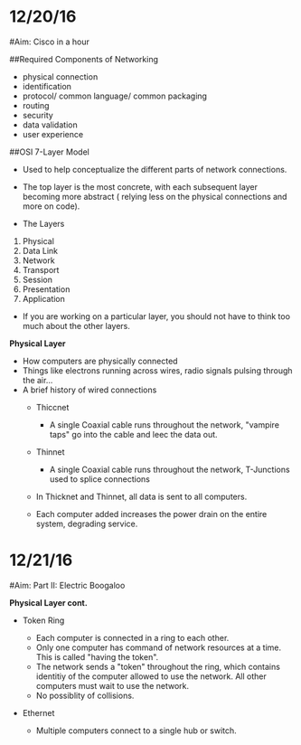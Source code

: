 # 12/20/16
#Aim: Cisco in a hour

##Required Components of Networking
* physical connection
* identification
* protocol/ common language/ common packaging
* routing
* security
* data validation
* user experience

##OSI 7-Layer Model
  * Used to help conceptualize the different parts of network connections.
  
  * The top layer is the most concrete, with each subsequent layer becoming more abstract (
  relying less on the physical connections and more on code).
  
  * The Layers
  1. Physical
  2. Data Link
  3. Network
  4. Transport
  5. Session
  6. Presentation
  7. Application
  
  * If you are working on a particular layer, you should not have to think too much about the other layers.
  
  <b>Physical Layer</b>
  * How computers are physically connected
  * Things like electrons running across wires, radio signals pulsing through the air...
  * A brief history of wired connections
    * Thiccnet
      * A single Coaxial cable runs throughout the network, "vampire taps" go into the cable and leec the data out.
    * Thinnet
      * A single Coaxial cable runs throughout the network, T-Junctions used to splice connections
        
    * In Thicknet and Thinnet, all data is sent to all computers.
      
    * Each computer added increases the power drain on the entire system, degrading service.
    
    
# 12/21/16
#Aim: Part II: Electric Boogaloo

 <b>Physical Layer cont.</b>
 
 * Token Ring
   * Each computer is connected in a ring to each other.
   * Only one computer has command of network resources at a time. This is called "having the token".
   * The network sends a "token" throughout the ring, which contains identitiy of the computer allowed to use the network.
   All other computers must wait to use the network.
   * No possiblity of collisions.
   
 * Ethernet
   * Multiple computers connect to a single hub or switch.
   
        
